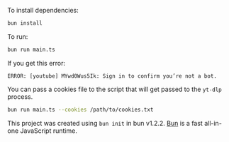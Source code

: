 To install dependencies:

```bash
bun install
```

To run:

```bash
bun run main.ts
```

If you get this error: 

```
ERROR: [youtube] MYwd0Wus5Ik: Sign in to confirm you’re not a bot.
```

You can pass a cookies file to the script that will get passed to the `yt-dlp` process.
```bash
bun run main.ts --cookies /path/to/cookies.txt
```

This project was created using `bun init` in bun v1.2.2. [Bun](https://bun.sh) is a fast all-in-one JavaScript runtime.
